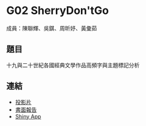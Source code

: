 G02 SherryDon'tGo 
======================

成員：陳聯輝、吳錤、周昕妤、黃彙茹


## 題目

十九與二十世紀各國經典文學作品高頻字與主題標記分析


## 連結

<!-- 請記得修改下方的相對路徑及連結 -->

- [投影片](./G02_slides.pdf)
- [書面報告](./G02_report.pdf)  
- [Shiny App](https://amy-0118-72.shinyapps.io/shiny2/)

